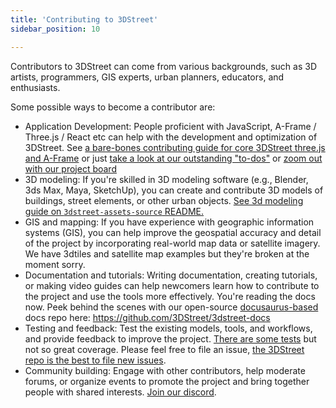 ```yaml
---
title: 'Contributing to 3DStreet'
sidebar_position: 10

---
```


Contributors to 3DStreet can come from various backgrounds, such as 3D artists, programmers, GIS experts, urban planners, educators, and enthusiasts.

Some possible ways to become a contributor are:
* Application Development: People proficient with JavaScript, A-Frame / Three.js / React etc can help with the development and optimization of 3DStreet. See [a bare-bones contributing guide for core 3DStreet three.js and A-Frame](https://github.com/3DStreet/3dstreet/blob/main/CONTRIBUTING.md) or just [take a look at our outstanding "to-dos"](https://github.com/orgs/3DStreet/projects/5/views/4?filterQuery=status%3A%22To+Do%22) or [zoom out with our project board](https://github.com/orgs/3DStreet/projects/5)
* 3D modeling: If you're skilled in 3D modeling software (e.g., Blender, 3ds Max, Maya, SketchUp), you can create and contribute 3D models of buildings, street elements, or other urban objects. [See 3d modeling guide on `3dstreet-assets-source` README.](https://github.com/3DStreet/3dstreet-assets-source#readme)
* GIS and mapping: If you have experience with geographic information systems (GIS), you can help improve the geospatial accuracy and detail of the project by incorporating real-world map data or satellite imagery. We have 3dtiles and satellite map examples but they're broken at the moment sorry.
* Documentation and tutorials: Writing documentation, creating tutorials, or making video guides can help newcomers learn how to contribute to the project and use the tools more effectively. You're reading the docs now. Peek behind the scenes with our open-source [docusaurus-based](https://docusaurus.io/) docs repo here: https://github.com/3DStreet/3dstreet-docs
* Testing and feedback: Test the existing models, tools, and workflows, and provide feedback to improve the project. [There are some tests](https://github.com/3DStreet/3dstreet/tree/main/test) but not so great coverage. Please feel free to file an issue, [the 3DStreet repo is the best to file new issues](https://github.com/3DStreet/3dstreet/issues/new).
* Community building: Engage with other contributors, help moderate forums, or organize events to promote the project and bring together people with shared interests. [Join our discord](https://discord.com/invite/VN242sx9qu).

